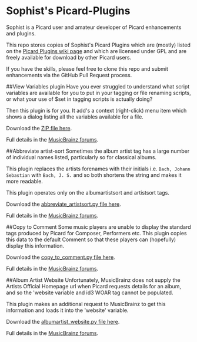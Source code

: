 # Sophist's Picard-Plugins

Sophist is a Picard user and amateur developer of Picard enhancements and plugins.

This repo stores copies of Sophist's Picard Plugins which are (mostly) listed on the [Picard Plugins wiki page](http://musicbrainz.org/doc/MusicBrainz_Picard/Plugins) and which are licensed under GPL and are freely available for download by other Picard users.

If you have the skills, please feel free to clone this repo and submit enhancements via the GitHub Pull Request process.

##View Variables plugin
Have you ever struggled to understand what script variables are available for you to put in your tagging or file renaming scripts, or what your use of $set in tagging scripts is actually doing?

Then this plugin is for you. It add's a context (right-click) menu item which shows a dialog listing all the variables available for a file.

Download the [ZIP file here](https://github.com/Sophist-UK/Picard-Plugins/raw/master/viewvariables.zip).

Full details in the [MusicBrainz forums](http://forums.musicbrainz.org/viewtopic.php?id=4886).

##Abbreviate artist-sort
Sometimes the album artist tag has a large number of individual names listed, particularly so for classical albums.

This plugin replaces the artists forenames with their initials i.e. `Bach, Johann Sebastian` with `Bach, J. S.` and so both shortens the string and makes it more readable.

This plugin operates only on the albumartistsort and artistsort tags.

Download the [abbreviate_artistsort.py file here](https://github.com/Sophist-UK/Picard-Plugins/raw/master/abbreviate_artistsort.py).

Full details in the [MusicBrainz forums](http://forums.musicbrainz.org/viewtopic.php?id=4893).

##Copy to Comment
Some music players are unable to display the standard tags produced by Picard for Composer, Performers etc.
This plugin copies this data to the default Comment so that these players can (hopefully) display this information.

Download the [copy_to_comment.py file here](https://github.com/Sophist-UK/Picard-Plugins/blob/master/copy_to_comment.py).

Full details in the [MusicBrainz forums](http://forums.musicbrainz.org/viewtopic.php?id=4895).

##Album Artist Website
Unfortunately, MusicBrainz does not supply the Artists Official Homepage url when Picard requests details for an album, and so the 'website variable and id3 WOAR tag cannot be populated.

This plugin makes an additional request to MusicBrainz to get this information and loads it into the 'website' variable.

Download the [albumartist_website.py file here](https://github.com/Sophist-UK/Picard-Plugins/raw/master/albumartist_website.py).

Full details in the [MusicBrainz forums](http://forums.musicbrainz.org/viewtopic.php?id=4906).

